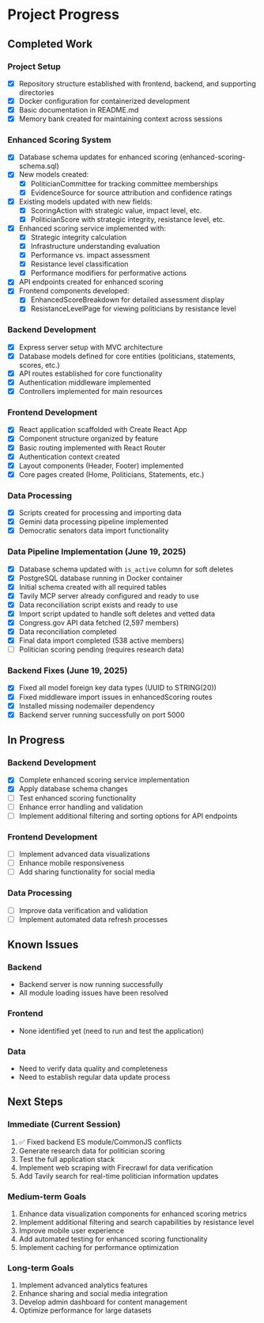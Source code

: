 # Project Progress

## Completed Work

### Project Setup
- [x] Repository structure established with frontend, backend, and supporting directories
- [x] Docker configuration for containerized development
- [x] Basic documentation in README.md
- [x] Memory bank created for maintaining context across sessions

### Enhanced Scoring System
- [x] Database schema updates for enhanced scoring (enhanced-scoring-schema.sql)
- [x] New models created:
  - [x] PoliticianCommittee for tracking committee memberships
  - [x] EvidenceSource for source attribution and confidence ratings
- [x] Existing models updated with new fields:
  - [x] ScoringAction with strategic value, impact level, etc.
  - [x] PoliticianScore with strategic integrity, resistance level, etc.
- [x] Enhanced scoring service implemented with:
  - [x] Strategic integrity calculation
  - [x] Infrastructure understanding evaluation
  - [x] Performance vs. impact assessment
  - [x] Resistance level classification
  - [x] Performance modifiers for performative actions
- [x] API endpoints created for enhanced scoring
- [x] Frontend components developed:
  - [x] EnhancedScoreBreakdown for detailed assessment display
  - [x] ResistanceLevelPage for viewing politicians by resistance level

### Backend Development
- [x] Express server setup with MVC architecture
- [x] Database models defined for core entities (politicians, statements, scores, etc.)
- [x] API routes established for core functionality
- [x] Authentication middleware implemented
- [x] Controllers implemented for main resources

### Frontend Development
- [x] React application scaffolded with Create React App
- [x] Component structure organized by feature
- [x] Basic routing implemented with React Router
- [x] Authentication context created
- [x] Layout components (Header, Footer) implemented
- [x] Core pages created (Home, Politicians, Statements, etc.)

### Data Processing
- [x] Scripts created for processing and importing data
- [x] Gemini data processing pipeline implemented
- [x] Democratic senators data import functionality

### Data Pipeline Implementation (June 19, 2025)
- [x] Database schema updated with `is_active` column for soft deletes
- [x] PostgreSQL database running in Docker container
- [x] Initial schema created with all required tables
- [x] Tavily MCP server already configured and ready to use
- [x] Data reconciliation script exists and ready to use
- [x] Import script updated to handle soft deletes and vetted data
- [x] Congress.gov API data fetched (2,597 members)
- [x] Data reconciliation completed
- [x] Final data import completed (538 active members)
- [ ] Politician scoring pending (requires research data)

### Backend Fixes (June 19, 2025)
- [x] Fixed all model foreign key data types (UUID to STRING(20))
- [x] Fixed middleware import issues in enhancedScoring routes
- [x] Installed missing nodemailer dependency
- [x] Backend server running successfully on port 5000

## In Progress

### Backend Development
- [x] Complete enhanced scoring service implementation
- [x] Apply database schema changes
- [ ] Test enhanced scoring functionality
- [ ] Enhance error handling and validation
- [ ] Implement additional filtering and sorting options for API endpoints

### Frontend Development
- [ ] Implement advanced data visualizations
- [ ] Enhance mobile responsiveness
- [ ] Add sharing functionality for social media

### Data Processing
- [ ] Improve data verification and validation
- [ ] Implement automated data refresh processes

## Known Issues

### Backend
- Backend server is now running successfully
- All module loading issues have been resolved

### Frontend
- None identified yet (need to run and test the application)

### Data
- Need to verify data quality and completeness
- Need to establish regular data update process

## Next Steps

### Immediate (Current Session)
1. ✅ Fixed backend ES module/CommonJS conflicts
2. Generate research data for politician scoring
3. Test the full application stack
4. Implement web scraping with Firecrawl for data verification
5. Add Tavily search for real-time politician information updates

### Medium-term Goals
1. Enhance data visualization components for enhanced scoring metrics
2. Implement additional filtering and search capabilities by resistance level
3. Improve mobile user experience
4. Add automated testing for enhanced scoring functionality
5. Implement caching for performance optimization

### Long-term Goals
1. Implement advanced analytics features
2. Enhance sharing and social media integration
3. Develop admin dashboard for content management
4. Optimize performance for large datasets
